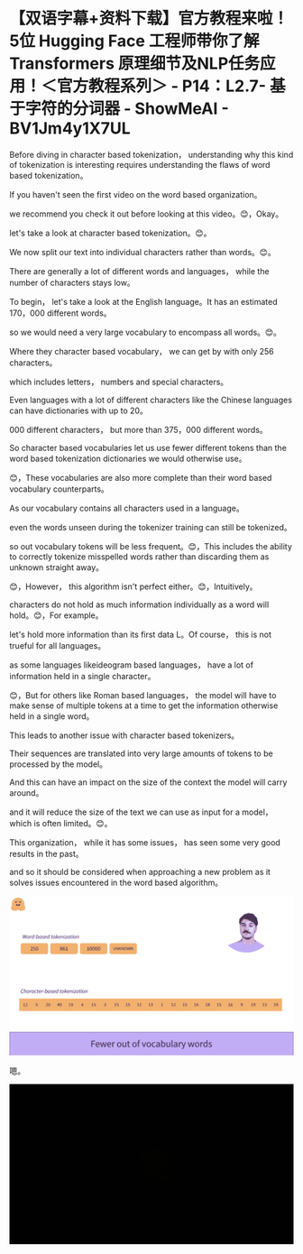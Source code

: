 # 【双语字幕+资料下载】官方教程来啦！5位 Hugging Face 工程师带你了解 Transformers 原理细节及NLP任务应用！＜官方教程系列＞ - P14：L2.7- 基于字符的分词器 - ShowMeAI - BV1Jm4y1X7UL

Before diving in character based tokenization， understanding why this kind of tokenization is interesting requires understanding the flaws of word based tokenization。

If you haven't seen the first video on the word based organization。

 we recommend you check it out before looking at this video。😊，Okay。

 let's take a look at character based tokenization。😊。

We now split our text into individual characters rather than words。😊。

There are generally a lot of different words and languages， while the number of characters stays low。

To begin， let's take a look at the English language。It has an estimated 170，000 different words。

 so we would need a very large vocabulary to encompass all words。😊。

Where they character based vocabulary， we can get by with only 256 characters。

 which includes letters， numbers and special characters。

Even languages with a lot of different characters like the Chinese languages can have dictionaries with up to 20。

000 different characters， but more than 375，000 different words。

So character based vocabularies let us use fewer different tokens than the word based tokenization dictionaries we would otherwise use。

😊，These vocabularies are also more complete than their word based vocabulary counterparts。

As our vocabulary contains all characters used in a language。

 even the words unseen during the tokenizer training can still be tokenized。

 so out vocabulary tokens will be less frequent。😊，This includes the ability to correctly tokenize misspelled words rather than discarding them as unknown straight away。

😊，However， this algorithm isn't perfect either。😊，Intuitively。

 characters do not hold as much information individually as a word will hold。😊，For example。

 let's hold more information than its first data L。Of course， this is not trueful for all languages。

 as some languages likeideogram based languages， have a lot of information held in a single character。

😊，But for others like Roman based languages， the model will have to make sense of multiple tokens at a time to get the information otherwise held in a single word。

This leads to another issue with character based tokenizers。

 Their sequences are translated into very large amounts of tokens to be processed by the model。

And this can have an impact on the size of the context the model will carry around。

 and it will reduce the size of the text we can use as input for a model， which is often limited。😊。

This organization， while it has some issues， has seen some very good results in the past。

 and so it should be considered when approaching a new problem as it solves issues encountered in the word based algorithm。



![](img/6a739a8b766233902cc0ce2bd62c0279_1.png)

嗯。

![](img/6a739a8b766233902cc0ce2bd62c0279_3.png)